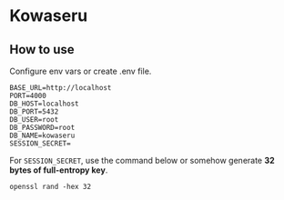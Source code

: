 # Kowaseru

## How to use

Configure env vars or create .env file.

```
BASE_URL=http://localhost
PORT=4000
DB_HOST=localhost
DB_PORT=5432
DB_USER=root
DB_PASSWORD=root
DB_NAME=kowaseru
SESSION_SECRET=
```

For `SESSION_SECRET`, use the command below or somehow generate **32 bytes of full-entropy key**.

```
openssl rand -hex 32
```
